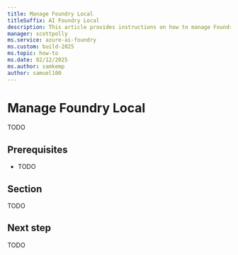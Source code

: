```yaml
---
title: Manage Foundry Local
titleSuffix: AI Foundry Local
description: This article provides instructions on how to manage Foundry Local.
manager: scottpolly
ms.service: azure-ai-foundry
ms.custom: build-2025
ms.topic: how-to
ms.date: 02/12/2025
ms.author: samkemp
author: samuel100
---
```


# Manage Foundry Local

TODO

## Prerequisites

* TODO

## Section

TODO 

## Next step

TODO